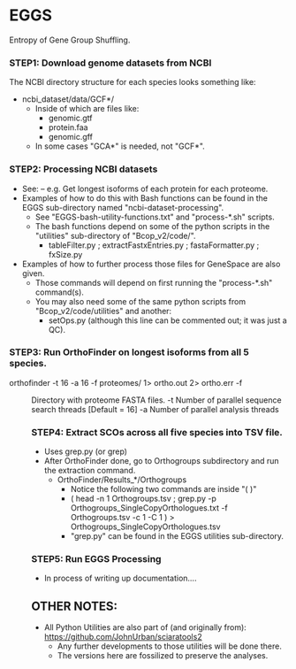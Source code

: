 # EGGS
Entropy of Gene Group Shuffling.



### STEP1: Download genome datasets from NCBI
The NCBI directory structure for each species looks something like:
- ncbi_dataset/data/GCF*/
	- Inside of which are files like:
		- genomic.gtf 
		- protein.faa 
		- genomic.gff 
	- In some cases "GCA*" is needed, not "GCF*".



### STEP2: Processing NCBI datasets
- See: 
– e.g. Get longest isoforms of each protein for each proteome.
- Examples of how to do this with Bash functions can be found in the EGGS sub-directory named "ncbi-dataset-processing".
	- See "EGGS-bash-utility-functions.txt" and "process-*.sh" scripts.
	- The bash functions depend on some of the python scripts in the "utilities" sub-directory of "Bcop_v2/code/".
		- tableFilter.py ; extractFastxEntries.py ; fastaFormatter.py ; fxSize.py 
- Examples of how to further process those files for GeneSpace are also given.
	- Those commands will depend on first running the "process-*.sh" command(s).
	- You may also need some of the same python scripts from "Bcop_v2/code/utilities" and another:
		- setOps.py (although this line can be commented out; it was just a QC).	



### STEP3: Run OrthoFinder on longest isoforms from all 5 species.
orthofinder -t 16 -a 16 -f proteomes/ 1> ortho.out 2> ortho.err
-f <dir>        Directory with proteome FASTA files.
 -t <int>        Number of parallel sequence search threads [Default = 16]
 -a <int>        Number of parallel analysis threads




### STEP4: Extract SCOs across all five species into TSV file.
- Uses grep.py (or grep)
- After OrthoFinder done, go to Orthogroups subdirectory and run the extraction command.
	- OrthoFinder/Results_*/Orthogroups
		- Notice the following two commands are inside "( )"
		- ( head -n 1 Orthogroups.tsv ; 
		    grep.py -p Orthogroups_SingleCopyOrthologues.txt -f Orthogroups.tsv -c 1 -C 1 ) > Orthogroups_SingleCopyOrthologues.tsv
		- "grep.py" can be found in the EGGS utilities sub-directory.




### STEP5: Run EGGS Processing
- In process of writing up documentation....





## OTHER NOTES:
- All Python Utilities are also part of (and originally from): https://github.com/JohnUrban/sciaratools2
	- Any further developments to those utilities will be done there.
	- The versions here are fossilized to preserve the analyses.
